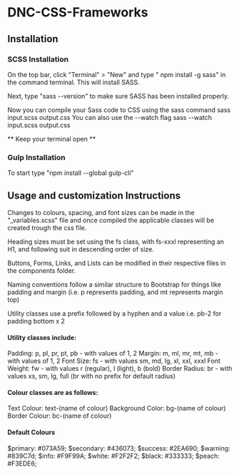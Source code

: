 # DNC-CSS-Frameworks

## Installation

### SCSS Installation
On the top bar, click "Terminal" > "New" and type " npm install -g sass" in the command terminal. This will install SASS.

Next, type "sass --version" to make sure SASS has been installed properly.

Now you can compile your Sass code to CSS using the sass command sass input.scss output.css You can also use the --watch flag sass --watch input.scss output.css

** Keep your terminal open **

### Gulp Installation

To start type "npm install --global gulp-cli"

## Usage and customization Instructions

Changes to colours, spacing, and font sizes can be made in the "\_variables.scss" file and once compiled the applicable classes will be created trough the css file.

Heading sizes must be set using the fs class, with fs-xxxl representing an H1, and following suit in descending order of size.

Buttons, Forms, Links, and Lists can be modified in their respective files in the components folder.

Naming conventions follow a similar structure to Bootstrap for things like padding and margin (i.e. p represents padding, and mt represents margin top)

Utility classes use a prefix followed by a hyphen and a value
i.e. pb-2 for padding bottom x 2

#### Utility classes include:
Padding: p, pl, pr, pt, pb - with values of 1, 2
Margin: m, ml, mr, mt, mb - with values of 1, 2
Font Size: fs - with values sm, md, lg, xl, xxl, xxxl
Font Weight: fw - with values r (regular), l (light), b (bold)
Border Radius: br - with values xs, sm, lg, full (br with no prefix for default radius)

#### Colour classes are as follows:
Text Colour: text-(name of colour)
Background Color: bg-(name of colour)
Border Colour: bc-(name of colour)


#### Default Colours

$primary: #073A59;
$secondary: #436073;
$success: #2EA690;
$warning: #839C7d;
$info: #F9F99A;
$white: #F2F2F2;
$black: #333333;
$peach: #F3EDE6; 